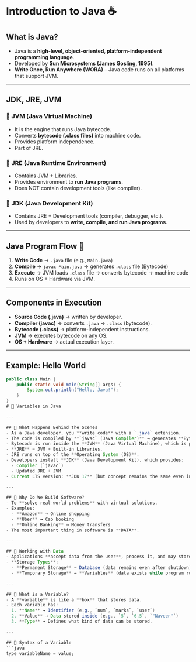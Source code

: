 # Introduction to Java ☕

## What is Java?
- Java is a **high-level, object-oriented, platform-independent programming language**.
- Developed by **Sun Microsystems (James Gosling, 1995)**.
- **Write Once, Run Anywhere (WORA)** – Java code runs on all platforms that support JVM.

---

## JDK, JRE, JVM

### 🔹 JVM (Java Virtual Machine)
- It is the engine that runs Java bytecode.
- Converts **bytecode (.class files)** into machine code.
- Provides platform independence.
- Part of JRE.

### 🔹 JRE (Java Runtime Environment)
- Contains JVM + Libraries.
- Provides environment to **run Java programs**.
- Does NOT contain development tools (like compiler).

### 🔹 JDK (Java Development Kit)
- Contains JRE + Development tools (compiler, debugger, etc.).
- Used by developers to **write, compile, and run Java programs**.

---

## Java Program Flow 🚦

1. **Write Code** → `.java` file (e.g., `Main.java`)
2. **Compile** → `javac Main.java` → generates `.class` file (Bytecode)
3. **Execute** → JVM loads `.class` file → converts bytecode → machine code
4. Runs on OS + Hardware via JVM.

---

## Components in Execution

- **Source Code (.java)** → written by developer.
- **Compiler (javac)** → converts `.java` → `.class` (bytecode).
- **Bytecode (.class)** → platform-independent instructions.
- **JVM** → executes bytecode on any OS.
- **OS + Hardware** → actual execution layer.

---

## Example: Hello World
```java
public class Main {
    public static void main(String[] args) {
        System.out.println("Hello, Java!");
    }
}
# 📘 Variables in Java

---

## 🔹 What Happens Behind the Scenes
- As a Java developer, you **write code** with a `.java` extension.  
- The code is compiled by **`javac` (Java Compiler)** → generates **Bytecode** (`.class` file).  
- Bytecode is run inside the **JVM** (Java Virtual Machine), which is part of **JRE**.  
- **JRE** = JVM + Built-in Libraries.  
- JRE runs on top of the **Operating System (OS)**.  
- Developers install **JDK** (Java Development Kit), which provides:
  - Compiler (`javac`)
  - Updated JRE + JVM  
- Current LTS version: **JDK 17** (but concept remains the same even in future versions).  

---

## 🔹 Why Do We Build Software?
- To **solve real-world problems** with virtual solutions.  
- Examples:
  - **Amazon** → Online shopping  
  - **Uber** → Cab booking  
  - **Online Banking** → Money transfers  
- The most important thing in software is **DATA**.

---

## 🔹 Working with Data
- Applications **accept data from the user**, process it, and may store it.  
- **Storage Types**:
  - **Permanent Storage** → Database (data remains even after shutdown).  
  - **Temporary Storage** → **Variables** (data exists while program runs).  

---

## 🔹 What is a Variable?
- A **variable** is like a **box** that stores data.  
- Each variable has:
  1. **Name** → Identifier (e.g., `num`, `marks`, `user`)  
  2. **Value** → Data stored inside (e.g., `5`, `6.5`, `"Naveen"`)  
  3. **Type** → Defines what kind of data can be stored.  

---

## 🔹 Syntax of a Variable
```java
type variableName = value;
